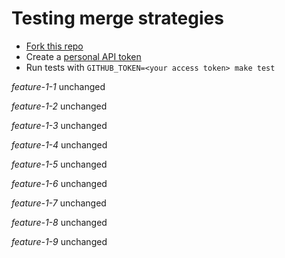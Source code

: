 # Testing merge strategies

- [Fork this repo](https://github.com/robyoung/test#fork-destination-box)
- Create a [personal API token](https://github.com/settings/tokens)
- Run tests with `GITHUB_TOKEN=<your access token> make test`

*feature-1-1* unchanged

*feature-1-2* unchanged

*feature-1-3* unchanged

*feature-1-4* unchanged

*feature-1-5* unchanged

*feature-1-6* unchanged

*feature-1-7* unchanged

*feature-1-8* unchanged

*feature-1-9* unchanged

